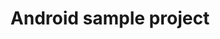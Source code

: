 ---
title: "Android sample project"
sidebar: katalon_studio_docs_sidebar
permalink: katalon-studio/docs/android-sample-prj.html
---
